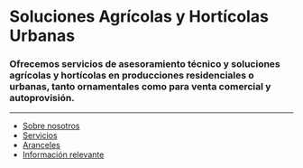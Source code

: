 # Soluciones Agrícolas y Hortícolas Urbanas

### Ofrecemos servicios de asesoramiento técnico y soluciones agrícolas y hortícolas en producciones residenciales o urbanas, tanto ornamentales como para venta comercial y autoprovisión.
---
* [Sobre nosotros](/sobrenosotros.md)
* [Servicios](/servicios.md)
* [Aranceles](/aranceles.md)
* [Información relevante](/info.md)
